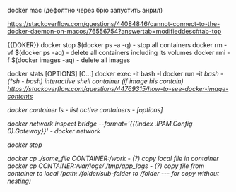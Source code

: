 docker mac (дефолтно через брю запустить анрил)

  

https://stackoverflow.com/questions/44084846/cannot-connect-to-the-docker-daemon-on-macos/76556754?answertab=modifieddesc#tab-top



{{DOKER}}
docker stop $(docker ps -a -q)          - stop all containers
docker rm -vf $(docker ps -aq)          - delete all containers including its volumes
docker rmi -f $(docker images -aq)      - delete all images

docker stats [OPTIONS] [C...]
docker exec -it <CONTAINER> bash -l
docker run -it <I> bash           - (*sh - bash) interactive shell container (if image his contain) https://stackoverflow.com/questions/44769315/how-to-see-docker-image-contents

docker container ls 		    - list active containers - [options]

docker network inspect bridge --format='{{(index .IPAM.Config 0).Gateway}}' - docker network

docker stop <CONTAINER>

docker cp ./some_file CONTAINER:/work             - (?) copy local file in container
docker cp CONTAINER:/var/logs/ /tmp/app_logs      - (?) copy file from container to local (path: /folder/sub-folder to /folder --- for copy without nesting)

